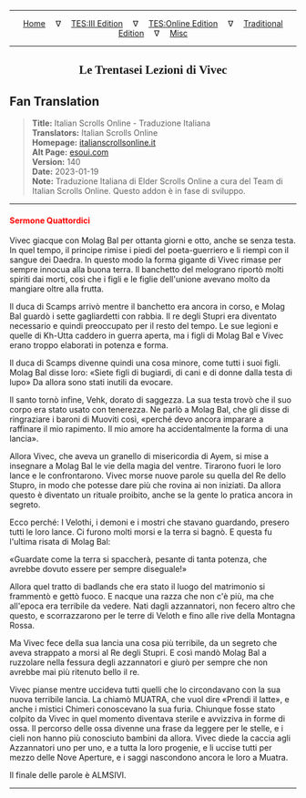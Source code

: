 
---

<!-- Jekyll Page Links -->

<center>
<a href="../../../../../index.html">Home</a>
&emsp;&nabla;&emsp;
<a href="../../../../index-tes3.html">TES:III Edition</a>
&emsp;&nabla;&emsp;
<a href="../../../../index-teso.html">TES:Online Edition</a>
&emsp;&nabla;&emsp;
<a href="../../../../index-traditional.html">Traditional Edition</a>
&emsp;&nabla;&emsp;
<a href="../../../../index-misc.html">Misc</a>
</center>

<!-- Markdown Body Below: -->

---

<center>
<h2><span style="font-family:Georgia">Le Trentasei Lezioni di Vivec</span></h2>
</center>

## Fan Translation

> __Title:__ Italian Scrolls Online - Traduzione Italiana\
> __Translators:__ Italian Scrolls Online\
> __Homepage:__ [italianscrollsonline.it][1]\
> __Alt Page:__ [esoui.com][2]\
> __Version:__ 140\
> __Date:__ 2023-01-19\
> __Note:__ Traduzione Italiana di Elder Scrolls Online a cura del Team di Italian Scrolls Online. Questo addon è in fase di sviluppo.

[1]: http://italianscrollsonline.it/
[2]: https://www.esoui.com/downloads/info2854-ItalianScrollsOnline-TraduzioneItaliana.html

---

#### <span style="color:red">Sermone Quattordici</span>

Vivec giacque con Molag Bal per ottanta giorni e otto, anche se senza testa. In quel tempo, il principe rimise i piedi del poeta-guerriero e li riempì con il sangue dei Daedra. In questo modo la forma gigante di Vivec rimase per sempre innocua alla buona terra. Il banchetto del melograno riportò molti spiriti dai morti, così che i figli e le figlie dell'unione avevano molto da mangiare oltre alla frutta.

Il duca di Scamps arrivò mentre il banchetto era ancora in corso, e Molag Bal guardò i sette gagliardetti con rabbia. Il re degli Stupri era diventato necessario e quindi preoccupato per il resto del tempo. Le sue legioni e quelle di Kh-Utta caddero in guerra aperta, ma i figli di Molag Bal e Vivec erano troppo elaborati in potenza e forma.

Il duca di Scamps divenne quindi una cosa minore, come tutti i suoi figli. Molag Bal disse loro: «Siete figli di bugiardi, di cani e di donne dalla testa di lupo» Da allora sono stati inutili da evocare.

Il santo tornò infine, Vehk, dorato di saggezza. La sua testa trovò che il suo corpo era stato usato con tenerezza. Ne parlò a Molag Bal, che gli disse di ringraziare i baroni di Muoviti così, «perché devo ancora imparare a raffinare il mio rapimento. Il mio amore ha accidentalmente la forma di una lancia».

Allora Vivec, che aveva un granello di misericordia di Ayem, si mise a insegnare a Molag Bal le vie della magia del ventre. Tirarono fuori le loro lance e le confrontarono. Vivec morse nuove parole su quella del Re dello Stupro, in modo che potesse dare più che rovina ai non iniziati. Da allora questo è diventato un rituale proibito, anche se la gente lo pratica ancora in segreto.

Ecco perché: I Velothi, i demoni e i mostri che stavano guardando, presero tutti le loro lance. Ci furono molti morsi e la terra si bagnò. E questa fu l'ultima risata di Molag Bal:

«Guardate come la terra si spaccherà, pesante di tanta potenza, che avrebbe dovuto essere per sempre diseguale!»

Allora quel tratto di badlands che era stato il luogo del matrimonio si frammentò e gettò fuoco. E nacque una razza che non c'è più, ma che all'epoca era terribile da vedere. Nati dagli azzannatori, non fecero altro che questo, e scorrazzarono per le terre di Veloth e fino alle rive della Montagna Rossa.

Ma Vivec fece della sua lancia una cosa più terribile, da un segreto che aveva strappato a morsi al Re degli Stupri. E così mandò Molag Bal a ruzzolare nella fessura degli azzannatori e giurò per sempre che non avrebbe mai più ritenuto bello il re.

Vivec pianse mentre uccideva tutti quelli che lo circondavano con la sua nuova terribile lancia. La chiamò MUATRA, che vuol dire «Prendi il latte», e anche i mistici Chimeri conoscevano la sua furia. Chiunque fosse stato colpito da Vivec in quel momento diventava sterile e avvizziva in forme di ossa. Il percorso delle ossa divenne una frase da leggere per le stelle, e i cieli non hanno più conosciuto bambini da allora. Vivec diede la caccia agli Azzannatori uno per uno, e a tutta la loro progenie, e li uccise tutti per mezzo delle Nove Aperture, e i saggi nascondono ancora le loro a Muatra.

Il finale delle parole è ALMSIVI.

---
